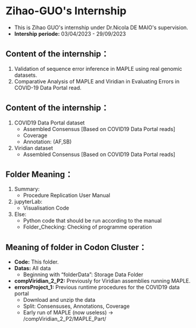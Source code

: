 # Zihao-GUO's Internship
- This is Zihao GUO's internship under Dr.Nicola DE MAIO's supervision.
- **Intership periode:** 03/04/2023 - 29/09/2023

## Content of the internship：
1. Validation of sequence error inference in MAPLE using real genomic datasets.
2. Comparative Analysis of MAPLE and Viridian in Evaluating Errors in COVID-19
Data Portal read.

## Content of the internship：
1. COVID19 Data Portal dataset 
    - Assembled Consensus [Based on COVID19 Data Portal reads]
    - Coverage
    - Annotation: (AF,SB)
2. Viridian dataset
    - Assembled Consensus [Based on COVID19 Data Portal reads]

## Folder Meaning：
1. Summary:
    - Procedure Replication User Manual
2. jupyterLab:
    - Visualisation Code
3. Else:
    - Python code that should be run according to the manual
    - Folder_Checking: Checking of programme operation

## Meaning of folder in Codon Cluster：
- **Code:** This folder.
- **Datas:** All data
    - Beginning with “folderData”: Storage Data Folder
- **compViridian_2_P2:** Previously for Viridian assemblies running MAPLE.
- **errorsProject_1:** Previous runtime procedures for the COVID19 data portal
    - Download and unzip the data
    - Split: Consensuses, Annotations, Coverage
    - Early run of MAPLE (now useless) -> /compViridian_2_P2/MAPLE_Part/
